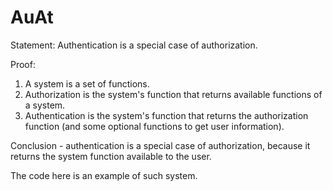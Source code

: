 # AuAt

Statement: Authentication is a special case of authorization.

Proof:
1. A system is a set of functions.
2. Authorization is the system's function that returns available functions of a system.
3. Authentication is the system's function that returns the authorization function (and some optional functions to get user information).

Conclusion - authentication is a special case of authorization, because it returns the system function available to the user.

The code here is an example of such system.
